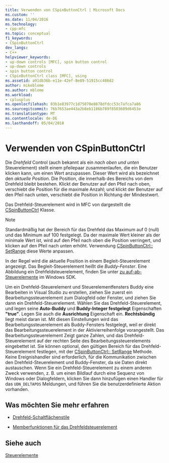 ```yaml
---
title: Verwenden von CSpinButtonCtrl | Microsoft Docs
ms.custom: ''
ms.date: 11/04/2016
ms.technology:
- cpp-mfc
ms.topic: conceptual
f1_keywords:
- CSpinButtonCtrl
dev_langs:
- C++
helpviewer_keywords:
- up-down controls [MFC], spin button control
- up-down controls
- spin button control
- CSpinButtonCtrl class [MFC], using
ms.assetid: a91db36b-e11e-42ef-8e89-51915cc486d2
author: mikeblome
ms.author: mblome
ms.workload:
- cplusplus
ms.openlocfilehash: 03b1e83977c1d75070e8878dfdcc53c7afca7a86
ms.sourcegitcommit: 76b7653ae443a2b8eb1186b789f8503609d6453e
ms.translationtype: MT
ms.contentlocale: de-DE
ms.lasthandoff: 05/04/2018
---
```

# <a name="using-cspinbuttonctrl"></a>Verwenden von CSpinButtonCtrl
Die *Drehfeld* Control (auch bekannt als ein *nach oben und unten* Steuerelement) stellt einem pfeilepaar zusammenlaufen, die ein Benutzer klicken kann, um einen Wert anzupassen. Dieser Wert wird als bezeichnet den *aktuelle Position*. Die Position, die innerhalb des Bereichs von dem Drehfeld bleibt bestehen. Klickt der Benutzer auf den Pfeil nach oben, verschiebt die Position für die maximale Anzahl; und klickt der Benutzer auf den Pfeil nach unten, verschiebt die Position in Richtung der Mindestwert.  
  
 Das Drehfeld-Steuerelement wird in MFC von dargestellt die [CSpinButtonCtrl](../mfc/reference/cspinbuttonctrl-class.md) Klasse.  
  
> [!NOTE]
>  Standardmäßig hat der Bereich für das Drehfeld das Maximum auf 0 (null) und das Minimum auf 100 festgelegt. Da der maximale Wert kleiner als der minimale Wert ist, wird auf den Pfeil nach oben die Position verringert, und klicken auf den Pfeil nach unten erhöht. Verwendung [CSpinButtonCtrl:: SetRange](../mfc/reference/cspinbuttonctrl-class.md#setrange) diese Werte anpassen.  
  
 In der Regel wird die aktuelle Position in einem Begleit-Steuerelement angezeigt. Das Begleit-Steuerelement heißt die *Buddy-Fenster*. Eine Abbildung ein Drehfeldsteuerelement, finden Sie unter [zu auf-ab-Steuerelemente](http://msdn.microsoft.com/library/windows/desktop/bb759889) im Windows SDK.  
  
 Um ein Drehfeld-Steuerelement und Steuerelementfensters Buddy eine Bearbeiten in Visual Studio zu erstellen, ziehen Sie zuerst ein Bearbeitungssteuerelement zum Dialogfeld oder Fenster, und ziehen Sie dann ein Drehfeld-Steuerelement. Wählen Sie das Drehfeld-Steuerelement, und legen seine **Auto-Buddy** und **Buddy-Integer festgelegt** Eigenschaften **"true"**. Legen Sie auch die **Ausrichtung** Eigenschaft ein. **Rechtsbündig** liegt meist daran ist. Mit diesen Einstellungen wird das Bearbeitungssteuerelement als Buddy-Fensters festgelegt, weil er direkt das Bearbeitungssteuerelement in der Aktivierreihenfolge vorangestellt. Das Bearbeitungssteuerelement Zeigt ganze Zahlen, und das Drehfeld-Steuerelement auf der rechten Seite des Bearbeitungssteuerelements eingebettet ist. Sie können optional, den gültigen Bereich für das Drehfeld-Steuerelement festlegen, mit der [CSpinButtonCtrl:: SetRange](../mfc/reference/cspinbuttonctrl-class.md#setrange) Methode. Keine Ereignishandler sind erforderlich, für die Kommunikation zwischen den Drehfeld-Steuerelement und Buddy-Fenster, da sie Daten direkt austauschen. Wenn Sie ein Drehfeld-Steuerelement zu einem anderen Zweck verwenden, z. B. um einen Bildlauf durch eine Sequenz von Windows oder Dialogfeldern, klicken Sie dann hinzufügen einen Handler für das `UDN_DELTAPOS` Meldungen, und führen Sie die benutzerdefinierte Aktion vorhanden.  
  
## <a name="what-do-you-want-to-know-more-about"></a>Was möchten Sie mehr erfahren  
  
-   [Drehfeld-Schaltflächenstile](../mfc/spin-button-styles.md)  
  
-   [Memberfunktionen für das Drehfeldsteuerelement](../mfc/spin-button-member-functions.md)  
  
## <a name="see-also"></a>Siehe auch  
 [Steuerelemente](../mfc/controls-mfc.md)


